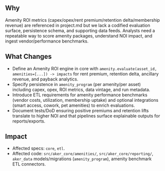 ## Why
Amenity ROI metrics (capex/opex/rent premium/retention delta/membership revenue) are referenced in project.md but we lack a codified evaluation surface, persistence schema, and supporting data feeds. Analysts need a repeatable way to score amenity packages, understand NOI impact, and ingest vendor/performance benchmarks.

## What Changes
- Define an Amenity ROI engine in core with `amenity.evaluate(asset_id, amenities=[...]) -> impacts` for rent premium, retention delta, ancillary revenue, and payback analytics.
- Specify persistence in `amenity_program` (per amenity/per asset) including capex, opex, ROI metrics, data vintage, and run metadata.
- Introduce ETL requirements for amenity performance benchmarks (vendor costs, utilization, membership uptake) and optional integrations (smart access, cowork, pet amenities) to enrich evaluations.
- Document tests/DoD ensuring positive premiums and retention lifts translate to higher NOI and that pipelines surface explainable outputs for reports/exports.

## Impact
- Affected specs: `core`, `etl`.
- Affected code: `src/aker_core/amenities/`, `src/aker_core/reporting/`, `aker_data` models/migrations (`amenity_program`), amenity benchmark ETL connectors.
